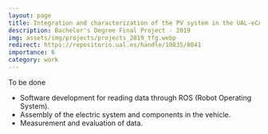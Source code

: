 ```yaml
---
layout: page
title: Integration and characterization of the PV system in the UAL-eCARM vehicle
description: Bachelor's Degree Final Project - 2019
img: assets/img/projects/projects_2019_tfg.webp
redirect: https://repositorio.ual.es/handle/10835/8041
importance: 6
category: work
---
```


To be done

- Software development for reading data through ROS (Robot Operating System).
- Assembly of the electric system and components in the vehicle.
- Measurement and evaluation of data.

